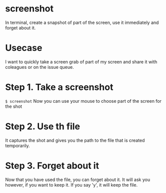 # screenshot
In terminal, create a snapshot of part of the screen, use it immediately and forget about it.

# Usecase
I want to quickly take a screen grab of part of my screen and share it with coleagues or on the issue queue.

# Step 1. Take a screenshot
`$ screenshot`
Now you can use your mouse to choose part of the screen for the shot

# Step 2. Use th file
It captures the shot and gives you the path to the file that is created temporarily.

# Step 3. Forget about it
Now that you have used the file, you can forget about it. It will ask you however, if you want to keep it. If you say 'y', it will keep the file.

